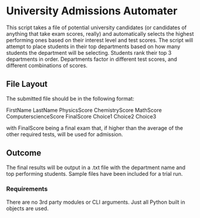 # University Admissions Automater

This script takes a file of potential university candidates (or candidates of anything that take exam scores, really) and automatically selects the highest performing ones based on their interest level and test scores. The script will attempt to place students in their top departments based on how many students the department will be selecting. Students rank their top 3 departments in order. Departments factor in different test scores, and different combinations of scores.

## File Layout

The submitted file should be in the following format:

FirstName LastName PhysicsScore ChemistryScore MathScore ComputerscienceScore FinalScore Choice1 Choice2 Choice3

with FinalScore being a final exam that, if higher than the average of the other required tests, will be used for admission.

## Outcome

The final results will be output in a .txt file with the department name and top performing students. Sample files have been included for a trial run.

### Requirements

There are no 3rd party modules or CLI arguments. Just all Python built in objects are used.
